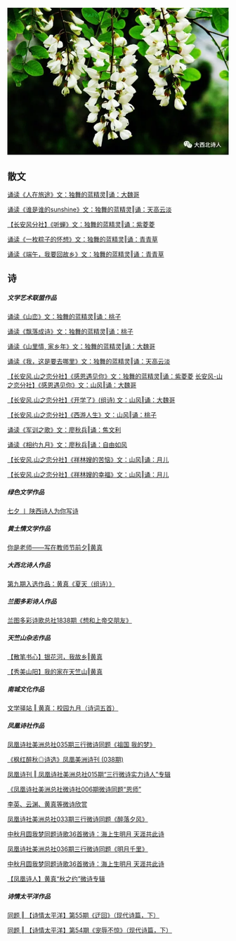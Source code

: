 ![alt](https://raw.githubusercontent.com/Frank093099/Frank093099.github.io/master/2.jpeg)  


散文
-------------------
[诵读《人在旅途》文：独舞的蓝精灵‖诵：大魏哥](https://mp.weixin.qq.com/s/qJfaJb6Vm89cORC-77cJcA)  

[诵读《谁是谁的sunshine》文：独舞的蓝精灵‖诵：天高云淡](https://mp.weixin.qq.com/s/9nEgrvk_Sko_I03hh4Hbkw)  

[【长安风分社】《听蝉》文：独舞的蓝精灵‖诵：紫菱菱](https://mp.weixin.qq.com/s/UCdbEiml2cNt0OjxPhXDgw)  

[诵读《一枚粽子的怀想》文：独舞的蓝精灵‖诵：青青草](https://mp.weixin.qq.com/s/lqRX70zAFu3XwYcbsggNJg)  

[诵读《端午，我要回故乡》文：独舞的蓝精灵‖诵：青青草](https://mp.weixin.qq.com/s/2aDvy1js0GgYUUDOorFZuQ)  

诗
-------------------
##### 文学艺术联盟作品  

[诵读《山峦》文：独舞的蓝精灵‖诵：桃子](https://mp.weixin.qq.com/s/QU89PwQXSmxYqzP9KcTQUw)  

[诵读《飘落成诗》文：独舞的蓝精灵‖诵：桃子](https://mp.weixin.qq.com/s/Yt-AjoHOoAxiRhh-y4G83A)  

[诵读《山里情, 家乡年》文：独舞的蓝精灵‖诵：大魏哥](https://mp.weixin.qq.com/s/hfssYRQ6B05knddGTtKkCA)  

[诵读《我，这是要去哪里》文：独舞的蓝精灵‖诵：天高云淡](https://mp.weixin.qq.com/s/bhu8vIeWvlsA0WcjGAW6sw)  

[【长安风.山之恋分社】《感恩遇见你》文：独舞的蓝精灵‖诵：紫菱菱](https://mp.weixin.qq.com/s?__biz=MzI3NjczMjIwNw==&mid=2247500110&;idx=1&sn=d65f596c649b92c5e56090bd8e34c929&amp;chksm=eb73810edc040818e34ff6244745c8b1bcfef935bf800a689b772a9b2a90d5891f09c8d8906b&mpshare=1&scene=2&srcid=0820wELrBYGmJdWOZ7nxH7sJ&from=timeline&;ascene=2&amp;devicetype=android-24&amp;version=26060739&;nettype=WIFI&abtest_cookie=BAABAAoACwANABMABAAllx4AWZkeAH2ZHgCBmR4AAAA%3D&lang=zh_CN&amp;pass_ticket=DwqwZroeVm7CABryNKdDghyQzWG8Li8NtO%2BrMvAxmrdTSh9wLWZJGffLcHvDuoA%2B&amp;wx_header=1) 
[长安风-山之恋分社】《感恩遇见你》文：山风‖诵：大魏哥](https://mp.weixin.qq.com/s?__biz=MzI3NjczMjIwNw==&mid=2247500331&;idx=1&sn=bd43d0787bc83eec25452d3ee24fdeb6&amp;chksm=eb73826bdc040b7db03677cfc869b7778d1a42aa92815c13b152c5e1151ed92cafcd1b0fd1ad&mpshare=1&scene=2&srcid=0823rKCndA42eJuJzEN985SX&from=timeline&;ascene=2&amp;devicetype=android-24&amp;version=26060739&;nettype=WIFI&abtest_cookie=BAABAAoACwANABMABAAllx4AWZkeAH2ZHgCBmR4AAAA%3D&lang=zh_CN&amp;pass_ticket=DwqwZroeVm7CABryNKdDghyQzWG8Li8NtO%2BrMvAxmrdTSh9wLWZJGffLcHvDuoA%2B&amp;wx_header=1
)  

[【长安风.山之恋分社】《开学了》(组诗) 文：山风‖诵：大魏哥](https://mp.weixin.qq.com/s/c3zBH1pMkc41ekljNeLl3A)  

[【长安风.山之恋分社】《西游人生》文：山风‖诵：桃子](https://mp.weixin.qq.com/s/Wau6opfJ2Ak7sdI56xUjaA)  

[诵读《军训之歌》文：廖秋兵‖诵：焦文利](https://mp.weixin.qq.com/s/LBxf0yycjDma4ljPKWVYyg)  

[诵读《相约九月》文：廖秋兵‖诵：自由如风](https://mp.weixin.qq.com/s?__biz=MzI3NjczMjIwNw==&mid=2247502469&idx=2&sn=fcf0f86e2649bb3e5b3e1dcb6e7e46d5&chksm=eb738ac5dc0403d3c9527ca267e966b223c11d04786bc551fb40e028078841f02a51ce6cca8a&mpshare=1&scene=2&srcid=0923cq3YmEova7z14OaXHiLz&from=timeline&ascene=2&devicetype=android-24&version=26060739&nettype=WIFI&abtest_cookie=BAABAAoACwANABMABAAllx4AWZkeAH2ZHgCBmR4AAAA%3D&lang=zh_CN&pass_ticket=e8g7Y3KdoCM8KZ7K6%2FJPoCVonLOLzJYKpvLAqHyD9VtiOX%2FHXcgqk%2FgTFPZ7CiEB&wx_header=1)  

[【长安风.山之恋分社】《祥林嫂的苦恼》文：山风‖诵：月儿](https://mp.weixin.qq.com/s/sT0uN1XbTsuf6zMHPG9cCA)  

[【长安风.山之恋分社】《祥林嫂的幸福》文：山风‖诵：月儿](https://mp.weixin.qq.com/s?__biz=MzI3NjczMjIwNw==&mid=2247502335&idx=1&sn=3672e471edfb90d864a92ee00e32cc41&chksm=eb7389bfdc0400a92a55dafd771af66c9b4562dec91a1e529fcdd115553deb5d74686eb10234&mpshare=1&scene=2&srcid=0919rVDvJGSmMw86HeQ3WNPR&from=timeline&ascene=2&devicetype=android-24&version=26060739&nettype=WIFI&abtest_cookie=BAABAAoACwANABMABAAllx4AWZkeAH2ZHgCBmR4AAAA%3D&lang=zh_CN&pass_ticket=e8g7Y3KdoCM8KZ7K6%2FJPoCVonLOLzJYKpvLAqHyD9VtiOX%2FHXcgqk%2FgTFPZ7CiEB&wx_header=1)  

##### 绿色文学作品  

[七夕 丨 陕西诗人为你写诗](https://mp.weixin.qq.com/s/NGEfNjqY4zbQgLA6IQn7jQ)  

##### 黄土情文学作品  

[你是老师——写在教师节前夕‖黄真](https://mp.weixin.qq.com/s/65iEEQh2EfzI3XSo1pObfQ)  

##### 大西北诗人作品  

[第九期入选作品：黄真《夏天（组诗）》](https://mp.weixin.qq.com/s/gi_2HwAerXNrl7KtCXb2iw)  

##### 兰图多彩诗人作品  

[兰图多彩诗歌总社1838期《想和上帝交朋友》](https://mp.weixin.qq.com/s?__biz=MzU4NjMxNzk1Mw==&mid=2247496253&idx=2&sn=70758da5b25bc78e297076e81b628995&chksm=fdff9bd3ca8812c538358ad4fa15d099d5d3666b8ab843835dc4bc532a8eed90df34572095b7&mpshare=1&scene=2&srcid=0922BIGBhiYJWcaZJcTSMxSy&from=timeline&ascene=2&devicetype=android-24&version=26060739&nettype=WIFI&abtest_cookie=BAABAAoACwANABMABAAllx4AWZkeAH2ZHgCBmR4AAAA%3D&lang=zh_CN&pass_ticket=e8g7Y3KdoCM8KZ7K6%2FJPoCVonLOLzJYKpvLAqHyD9VtiOX%2FHXcgqk%2FgTFPZ7CiEB&wx_header=1)  

##### 天竺山杂志作品  

[【散笔书心】银花河，我故乡‖黄真](https://mp.weixin.qq.com/s/25a-pM7d__N7ys0IgwrClA)  

[【秀美山阳】我的家在天竺山‖黄真](https://mp.weixin.qq.com/s/QNsQsWglxqKZjsBa0eeu9g)  

##### 南城文化作品  

[文学驿站 ‖ 黄真：校园九月（诗词五首）](https://mp.weixin.qq.com/s?__biz=MzAxMTk3NTczMg==&mid=2247492466&idx=2&sn=9ae5458eb833aae036fd9d1d4dae754d&chksm=9bba4e29accdc73f2d6d041b7913381a49638c528fca7dec721e68831e2e4232812bd9e96d36&mpshare=1&scene=2&srcid=0911Su67WBzkUGCnpkyBrfJy&from=timeline&ascene=2&devicetype=android-24&version=26060739&nettype=WIFI&abtest_cookie=BAABAAoACwANABMABAAllx4AWZkeAH2ZHgCBmR4AAAA%3D&lang=zh_CN&pass_ticket=e8g7Y3KdoCM8KZ7K6%2FJPoCVonLOLzJYKpvLAqHyD9VtiOX%2FHXcgqk%2FgTFPZ7CiEB&wx_header=1)  

##### 凤凰诗社作品  

[凤凰诗社美洲总社035期三行微诗同题《祖国 我的梦》](https://www.meipian.cn/1mo5d7il?share_depth=2&user_id=ohbsluA9pAxp2hwCtZjLPcxOOfAc&share_user_mpuuid=ba9ce8bbf713f2e18bb5c8e66e399ab8&first_share_uid=16790109&from=timeline)  

[《枫红醉秋◎诗选》凤凰美洲诗刊 (038期)](https://www.meipian.cn/1n8vgme8?share_depth=2&user_id=ohbsluA9pAxp2hwCtZjLPcxOOfAc&share_user_mpuuid=ba9ce8bbf713f2e18bb5c8e66e399ab8&first_share_uid=16790109&from=timeline)  

[凤凰诗刊 ‖ 凤凰诗社美洲总社015期“三行微诗实力诗人”专辑](https://mp.weixin.qq.com/s?__biz=MzUyNjgwNDIwMA==&mid=2247483826&idx=1&sn=ebafb6deb9d6299e02185816dd19fb8b&chksm=fa087435cd7ffd23018f75a461d53567ebaa3b0813ab152ea15e39a2143ba84d851434c5c6ac&mpshare=1&scene=2&srcid=0916xgPVCvZkF1tPuZMiTMxl&from=timeline&ascene=2&devicetype=android-24&version=26060739&nettype=WIFI&abtest_cookie=BAABAAoACwANABMABAAllx4AWZkeAH2ZHgCBmR4AAAA%3D&lang=zh_CN&pass_ticket=e8g7Y3KdoCM8KZ7K6%2FJPoCVonLOLzJYKpvLAqHyD9VtiOX%2FHXcgqk%2FgTFPZ7CiEB&wx_header=1)  

[《凤凰诗社美洲总社微诗社006期微诗同题“恩师”](https://www.meipian.cn/1lr9an71?share_depth=3&user_id=ohbsluA9pAxp2hwCtZjLPcxOOfAc&share_user_mpuuid=null&first_share_uid=null&from=timeline)  

[李英、云渊、黄真等微诗欣赏](https://ishare.iclient.ifeng.com/tizmm/news/shareNews?fromType=vampire&forward=1&aid=sub_78735646&ch=&aman=deNcd3yfdbQ43aGeafk7afs404i350G7e0T9dfNb17&gud=99j894K379&from=timeline)  

[凤凰诗社美洲总社033期三行微诗同题《醉落夕风》](https://www.meipian.cn/1m9excry?share_depth=3&user_id=ohbsluA9pAxp2hwCtZjLPcxOOfAc&share_user_mpuuid=ba9ce8bbf713f2e18bb5c8e66e399ab8&first_share_uid=16790109&from=timeline)  

[中秋月圆我梦同题诗歌36首微诗：海上生明月 天涯共此诗](https://mbd.baidu.com/newspage/data/landingshare?pageType=1&isBdboxFrom=1&context=%7B%22nid%22%3A%22news_9477160584793500563%22%2C%22sourceFrom%22%3A%22bjh%22%7D&from=timeline&isappinstalled=0)  

[凤凰诗社美洲总社036期三行微诗同题《明月千里》](http://www.21mingren.com/web/viewarticle.asp?userid=1165709&lanmuid=8352451&contentID=2605618&from=timeline)  

[中秋月圆我梦同题诗歌36首微诗：海上生明月 天涯共此诗](https://mbd.baidu.com/newspage/data/landingshare?pageType=1&isBdboxFrom=1&context=%7B%22nid%22%3A%22news_9477160584793500563%22%2C%22sourceFrom%22%3A%22bjh%22%7D&from=timeline&isappinstalled=0)

[【凤凰诗人】黄真“秋之约”微诗专辑](https://www.jianshu.com/p/457100134f53)  


##### 诗情太平洋作品  

[同题 ‖ 【诗情太平洋】第55期《迂回》（现代诗篇，下）](https://mp.weixin.qq.com/s?__biz=MzI4Mzc0NzIzMA==&mid=2247484178&idx=2&sn=3c1800f586f1abf4c20191a869ea501f&chksm=eb84b5e3dcf33cf5a8c65b7ebf23d69a5f656778bd14aae148e28c47b5f274b54187b592bcd9&mpshare=1&scene=2&srcid=0927etT2rVh5Ysi3RkMIpSAA&from=timeline&ascene=2&devicetype=android-24&version=26060739&nettype=WIFI&abtest_cookie=BAABAAoACwANABMABAAllx4AWZkeAH2ZHgCBmR4AAAA%3D&lang=zh_CN&pass_ticket=e8g7Y3KdoCM8KZ7K6%2FJPoCVonLOLzJYKpvLAqHyD9VtiOX%2FHXcgqk%2FgTFPZ7CiEB&wx_header=1)  

[同题 ‖ 【诗情太平洋】第54期《宠辱不惊》（现代诗篇，下）](https://mp.weixin.qq.com/s?__biz=MzI4Mzc0NzIzMA==&mid=2247484166&idx=2&sn=ad2bf861f2c14ee0228a20e1de9a5cce&chksm=eb84b5f7dcf33ce148ea0e8e075742b38e1cb89d3454fdf6f02dc11739fcf56e3914f8261bd2&mpshare=1&scene=2&srcid=0922O24LBpSctvwxfXrxtn9g&from=timeline&ascene=2&devicetype=android-24&version=26060739&nettype=WIFI&abtest_cookie=BAABAAoACwANABMABAAllx4AWZkeAH2ZHgCBmR4AAAA%3D&lang=zh_CN&pass_ticket=e8g7Y3KdoCM8KZ7K6%2FJPoCVonLOLzJYKpvLAqHyD9VtiOX%2FHXcgqk%2FgTFPZ7CiEB&wx_header=1)  
